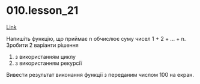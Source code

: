 # 010.lesson_21

[Link](https://witnesstime.github.io/FrontEndPro_Kolesnikov_HWs/010.lesson_21/index.html)

Напишіть функцію, що приймає n обчислює суму чисел 1 + 2 + ... + n. 
Зробити 2 варіанти рішення

1. з використанням циклу
2. з використанням рекурсії

Вивести результат виконання функції з переданим числом 100 на екран.
